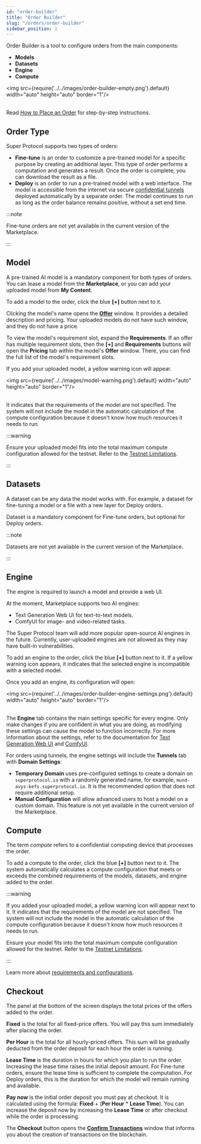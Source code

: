 ```yaml
---
id: "order-builder"
title: "Order Builder"
slug: "/orders/order-builder"
sidebar_position: 1
---
```


Order Builder is a tool to configure orders from the main components:

- **Models**
- **Datasets**
- **Engine**
- **Compute**

<img src={require('../../images/order-builder-empty.png').default} width="auto" height="auto" border="1"/>
<br/>
<br/>

Read [How to Place an Order](/marketplace/guides/place-order) for step-by-step instructions.

## Order Type

Super Protocol supports two types of orders:

- **Fine-tune** is an order to customize a pre-trained model for a specific purpose by creating an additional layer. This type of order performs a computation and generates a result. Once the order is complete, you can download the result as a file.
- **Deploy** is an order to run a pre-trained model with a web interface. The model is accessible from the internet via secure [confidential tunnels](/fundamentals/tunnels) deployed automatically by a separate order. The model continues to run as long as the order balance remains positive, without a set end time.

:::note

Fine-tune orders are not yet available in the current version of the Marketplace.

:::

## Model

A pre-trained AI model is a mandatory component for both types of orders. You can lease a model from the **Marketplace**, or you can add your uploaded model from **My Content**.

To add a model to the order, click the blue **[+]** button next to it.

Clicking the model's name opens the [**Offer**](/marketplace/marketplace/offer) window. It provides a detailed description and pricing. Your uploaded models do not have such window, and they do not have a price.

To view the model's requirement slot, expand the **Requirements**. If an offer has multiple requirement slots, then the **[+]** and **Requirements** buttons will open the **Pricing** tab within the model's **Offer** window. There, you can find the full list of the model's requirement slots.

If you add your uploaded model, a yellow warning icon will appear. 

<img src={require('../../images/model-warning.png').default} width="auto" height="auto" border="1"/>
<br/>
<br/>

It indicates that the requirements of the model are not specified. The system will not include the model in the automatic calculation of the compute configuration because it doesn't know how much resources it needs to run.

:::warning

Ensure your uploaded model fits into the total maximum compute configuration allowed for the testnet. Refer to the [Testnet Limitations](/marketplace/limitations).

:::

## Datasets

A dataset can be any data the model works with. For example, a dataset for fine-tuning a model or a file with a new layer for Deploy orders.

Dataset is a mandatory component for Fine-tune orders, but optional for Deploy orders.

:::note

Datasets are not yet available in the current version of the Marketplace.

:::

## Engine

The engine is required to launch a model and provide a web UI.

At the moment, Marketplace supports two AI engines:

- Text Generation Web UI for text-to-text models.
- ComfyUI for image- and video-related tasks.

The Super Protocol team will add more popular open-source AI engines in the future. Currently, user-uploaded engines are not allowed as they may have built-in vulnerabilities.

To add an engine to the order, click the blue **[+]** button next to it. If a yellow warning icon appears, it indicates that the selected engine is incompatible with a selected model.

Once you add an engine, its configuration will open:

<img src={require('../../images/order-builder-engine-settings.png').default} width="auto" height="auto" border="1"/>
<br/>
<br/>

The **Engine** tab contains the main settings specific for every engine. Only make changes if you are confident in what you are doing, as modifying these settings can cause the model to function incorrectly. For more information about the settings, refer to the documentation for [Text Generation Web UI](https://github.com/oobabooga/text-generation-webui/wiki) and [ComfyUI](https://docs.comfy.org/).

For orders using tunnels, the engine settings will include the **Tunnels** tab with **Domain Settings**:

- **Temporary Domain** uses pre-configured settings to create a domain on `superprotocol.io` with a randomly generated name, for example, `mund-avys-kefs.superprotocol.io`. It is the recommended option that does not require additional setup.
- **Manual Configuration** will allow advanced users to host a model on a custom domain. This feature is not yet available in the current version of the Marketplace.

## Compute

The term _compute_ refers to a confidential computing device that processes the order.

To add a compute to the order, click the blue **[+]** button next to it. The system automatically calculates a compute configuration that meets or exceeds the combined requirements of the models, datasets, and engine added to the order.

:::warning

If you added your uploaded model, a yellow warning icon will appear next to it. It indicates that the requirements of the model are not specified. The system will not include the model in the automatic calculation of the compute configuration because it doesn't know how much resources it needs to run.

Ensure your model fits into the total maximum compute configuration allowed for the testnet. Refer to the [Testnet Limitations](/marketplace/limitations).

:::

Learn more about [requirements and configurations](/fundamentals/slots).

## Checkout

The panel at the bottom of the screen displays the total prices of the offers added to the order.

**Fixed** is the total for all fixed-price offers. You will pay this sum immediately after placing the order.

**Per Hour** is the total for all hourly-priced offers. This sum will be gradually deducted from the order deposit for each hour the order is running.

**Lease Time** is the duration in hours for which you plan to run the order. Increasing the lease time raises the initial deposit amount. For Fine-tune orders, ensure the lease time is sufficient to complete the computation. For Deploy orders, this is the duration for which the model will remain running and available.

**Pay now** is the initial order deposit you must pay at checkout. It is calculated using the formula: **Fixed** + (**Per Hour** * **Lease Time**). You can increase the deposit now by increasing the **Lease Time** or after checkout while the order is processing.

The **Checkout** button opens the [**Confirm Transactions**](/marketplace/orders/order-builder/checkout) window that informs you about the creation of transactions on the blockchain.
